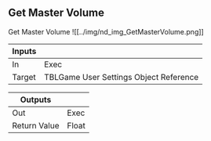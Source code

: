 ## Get Master Volume
Get Master Volume
![[../img/nd_img_GetMasterVolume.png]]

|Inputs||
|--|--|
| In | Exec |
| Target | TBLGame User Settings Object Reference |

|Outputs||
|--|--|
| Out | Exec |
| Return Value | Float |
